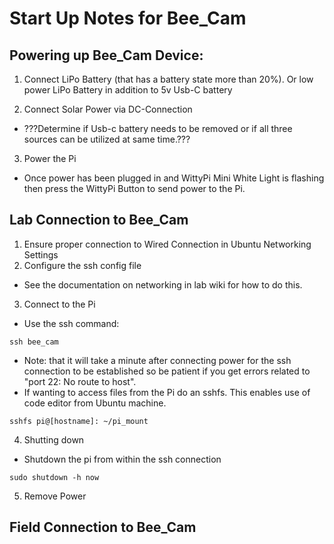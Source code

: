 # Start Up Notes for Bee_Cam

## Powering up Bee_Cam Device:
1. Connect LiPo Battery (that has a battery state more than 20%). Or low power LiPo Battery in addition to 5v Usb-C battery

2. Connect Solar Power via DC-Connection
 - ???Determine if Usb-c battery needs to be removed or if all three sources can be utilized at same time.???

3. Power the Pi
- Once power has been plugged in and WittyPi Mini White Light is flashing then press the WittyPi Button to send power to the Pi.

## Lab Connection to Bee_Cam
1. Ensure proper connection to Wired Connection in Ubuntu Networking Settings
2. Configure the ssh config file
- See the documentation on networking in lab wiki for how to do this.
3. Connect to the Pi
* Use the ssh command:
```
ssh bee_cam
```
* Note: that it will take a minute after connecting power for the ssh connection to be established so be patient if you get errors related to "port 22: No route to host".
* If wanting to access files from the Pi do an sshfs. This enables use of code editor from Ubuntu machine.
```
sshfs pi@[hostname]: ~/pi_mount
```

4. Shutting down 
* Shutdown the pi from within the ssh connection
```
sudo shutdown -h now
```

5. Remove Power

## Field Connection to Bee_Cam